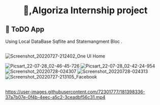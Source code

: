 <h1 align="center"> 👋,Algoriza Internship project </h1>

## 📱 ToDO App

Using Local DataBase Sqflite and Statemangment Bloc .
##





![Screenshot_20220727-212402_One UI Home](https://user-images.githubusercontent.com/72301777/181397141-a7c4031d-9ab1-4645-8bf3-b635a1cbb217.jpg)

![Picsart_22-07-28_02-46-45-726](https://user-images.githubusercontent.com/72301777/181397153-a7291052-82e3-4450-bfe2-81049c808558.jpg)
![Picsart_22-07-28_02-42-24-954](https://user-images.githubusercontent.com/72301777/181397310-f1a81ea1-2e6f-4940-bc55-524a1b89f486.jpg)
![Screenshot_20220728-024307](https://user-images.githubusercontent.com/72301777/181397339-17943466-7293-4cc9-abc4-950aa3adc3a5.jpg)
![Screenshot_20220728-024313](https://user-images.githubusercontent.com/72301777/181397344-1ca7f6e3-3dbb-4cba-9f6f-ab91cae928f9.jpg)
![Screenshot_20220727-213105_Facebook](https://user-images.githubusercontent.com/72301777/181397349-2897e076-de45-422a-b472-ce78be54c3a0.jpg)
 
##


https://user-images.githubusercontent.com/72301777/181398336-37a7b07e-0f4b-4eec-a5c2-3ceadbf56c31.mp4

